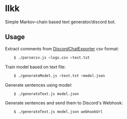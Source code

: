 # llkk
Simple Markov-chain based text generator/discord bot.

## Usage

Extract comments from [DiscordChatExporter](https://github.com/Tyrrrz/DiscordChatExporter) csv format:

```sh
    $ ./parsecsv.js <logs.csv >text.txt
```

Train model based on text file:

```sh
    $ ./generateModel.js <text.txt >model.json
```

Generate sentences using model:

```sh
    $ ./generateText.js model.json
```

Generate sentences and send them to Discord's Webhook:

```sh
    $ ./generateText.js model.json webhookUrl
```
